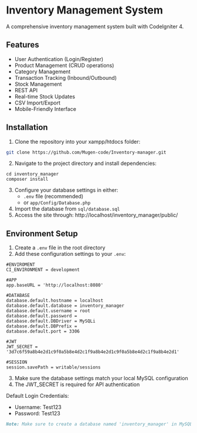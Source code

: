 # Inventory Management System

A comprehensive inventory management system built with CodeIgniter 4.

## Features

- User Authentication (Login/Register)
- Product Management (CRUD operations)
- Category Management
- Transaction Tracking (Inbound/Outbound)
- Stock Management
- REST API
- Real-time Stock Updates
- CSV Import/Export
- Mobile-Friendly Interface

## Installation

1. Clone the repository into your xampp/htdocs folder:
```bash
git clone https://github.com/Mugen-code/Inventory-manager.git
```
2. Navigate to the project directory and install dependencies:
```
cd inventory_manager
composer install
```
3. Configure your database settings in either:
   - `.env` file (recommended)
   - or `app/Config/Database.php`
4. Import the database from `sql/database.sql`
5. Access the site through: http://localhost/inventory_manager/public/

## Environment Setup

1. Create a `.env` file in the root directory
2. Add these configuration settings to your `.env`:
```
#ENVIROMENT
CI_ENVIRONMENT = development

#APP
app.baseURL = 'http://localhost:8080'

#DATABASE
database.default.hostname = localhost
database.default.database = inventory_manager
database.default.username = root
database.default.password =
database.default.DBDriver = MySQLi
database.default.DBPrefix =
database.default.port = 3306

#JWT
JWT_SECRET = '3d7c6f59a8b4e2d1c9f0a5b8e4d2c1f9a8b4e2d1c9f0a5b8e4d2c1f9a8b4e2d1'

#SESSION
session.savePath = writable/sessions
```
3. Make sure the database settings match your local MySQL configuration
4. The JWT_SECRET is required for API authentication
   
Default Login Credentials:
- Username: Test123
- Password: Test123
```markdown
Note: Make sure to create a database named 'inventory_manager' in MySQL before importing the SQL file.
